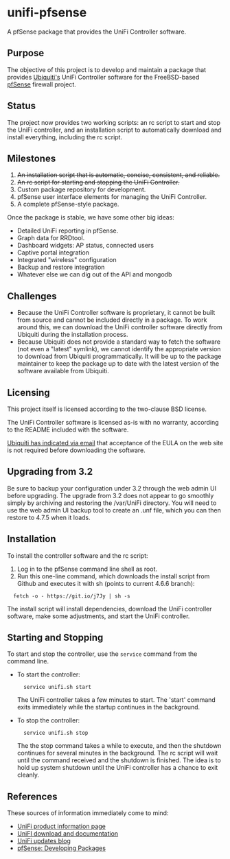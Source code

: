 unifi-pfsense
=============

A pfSense package that provides the UniFi Controller software.

Purpose
-------

The objective of this project is to develop and maintain a package that provides [Ubiquiti's](http://www.ubnt.com/) UniFi Controller software for the FreeBSD-based [pfSense](http://www.pfsense.org/) firewall project.

Status
------

The project now provides two working scripts: an rc script to start and stop the UniFi controller, and an installation script to automatically download and install everything, including the rc script.

Milestones
----------

1. ~~An installation script that is automatic, concise, consistent, and reliable.~~
2. ~~An rc script for starting and stopping the UniFi Controller.~~
3. Custom package repository for development.
4. pfSense user interface elements for managing the UniFi Controller.
5. A complete pfSense-style package.

Once the package is stable, we have some other big ideas:

- Detailed UniFi reporting in pfSense.
- Graph data for RRDtool.
- Dashboard widgets: AP status, connected users
- Captive portal integration
- Integrated "wireless" configuration
- Backup and restore integration
- Whatever else we can dig out of the API and mongodb

Challenges
----------

- Because the UniFi Controller software is proprietary, it cannot be built from source and cannot be included directly in a package. To work around this, we can download the UniFi controller software directly from Ubiquiti during the installation process.
- Because Ubiquiti does not provide a standard way to fetch the software (not even a "latest" symlink), we cannot identify the appropriate version to download from Ubiquiti programmatically. It will be up to the package maintainer to keep the package up to date with the latest version of the software available from Ubiquiti.

Licensing
---------

This project itself is licensed according to the two-clause BSD license.

The UniFi Controller software is licensed as-is with no warranty, according to the README included with the software.

[Ubiquiti has indicated via email](https://github.com/gozoinks/unifi-pfsense/wiki/Tacit-Approval) that acceptance of the EULA on the web site is not required before downloading the software.

Upgrading from 3.2
------------------

Be sure to backup your configuration under 3.2 through the web admin UI before upgrading. The upgrade from 3.2 does not appear to go smoothly simply by archiving and restoring the /var/UniFi directory. You will need to use the web admin UI backup tool to create an .unf file, which you can then restore to 4.7.5 when it loads.

Installation
------------

To install the controller software and the rc script:

1. Log in to the pfSense command line shell as root.
2. Run this one-line command, which downloads the install script from Github and executes it with sh (points to current 4.6.6 branch):

  ```
    fetch -o - https://git.io/j7Jy | sh -s
  ```

The install script will install dependencies, download the UniFi controller software, make some adjustments, and start the UniFi controller.

Starting and Stopping
---------------------

To start and stop the controller, use the `service` command from the command line.

- To start the controller:

  ```
    service unifi.sh start
  ```
  The UniFi controller takes a few minutes to start. The 'start' command exits immediately while the startup continues in the background.

- To stop the controller:

  ```
    service unifi.sh stop
  ```
  The the stop command takes a while to execute, and then the shutdown continues for several minutes in the background. The rc script will wait until the command received and the shutdown is finished. The idea is to hold up system shutdown until the UniFi controller has a chance to exit cleanly.

References
----------

These sources of information immediately come to mind:

- [UniFi product information page](http://www.ubnt.com/unifi#UnifiSoftware)
- [UniFI download and documentation](http://www.ubnt.com/download#UniFi:AP)
- [UniFi updates blog](http://community.ubnt.com/t5/UniFi-Updates-Blog/bg-p/Blog_UniFi)
- [pfSense: Developing Packages](https://doc.pfsense.org/index.php/Developing_Packages)
